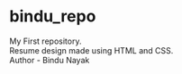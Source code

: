 # bindu_repo
My First repository.
<br>
Resume design made using HTML and CSS.
<br>
Author - Bindu Nayak
